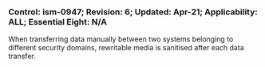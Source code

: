 ### Control: ism-0947; Revision: 6; Updated: Apr-21; Applicability: ALL; Essential Eight: N/A
<p>When transferring data manually between two systems belonging to different security domains, rewritable media is sanitised after each data transfer.</p>